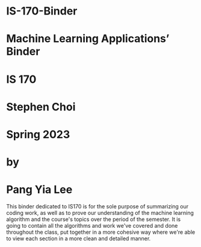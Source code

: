 #           IS-170-Binder
# Machine Learning Applications’ Binder
# IS 170
# Stephen Choi
# Spring 2023
# by
# Pang Yia Lee
This binder dedicated to IS170 is for the sole purpose of summarizing our coding work, as well as to prove our understanding of the machine learning algorithm and the course's topics over the period of the semester. It is going to contain all the algorithms and work we've covered and done throughout the class, put together in a more cohesive way where we're able to view each section in a more clean and detailed manner.

